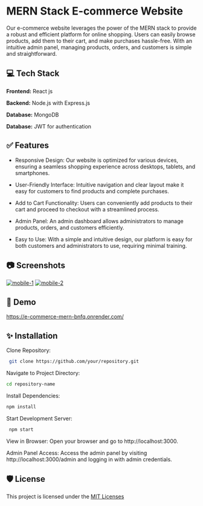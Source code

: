 
# MERN Stack E-commerce Website
Our e-commerce website leverages the power of the MERN stack to provide a robust and efficient platform for online shopping. Users can easily browse products, add them to their cart, and make purchases hassle-free. With an intuitive admin panel, managing products, orders, and customers is simple and straightforward.
## 💻 Tech Stack

**Frontend:** React js

**Backend:** Node.js with Express.js

**Database:** MongoDB

**Database:** JWT for authentication

## ✅ Features

- Responsive Design: Our website is optimized for various devices, ensuring a seamless shopping experience across desktops, tablets, and smartphones.

- User-Friendly Interface: Intuitive navigation and clear layout make it easy for customers to find products and complete purchases.

- Add to Cart Functionality: Users can conveniently add products to their cart and proceed to checkout with a streamlined process.

- Admin Panel: An admin dashboard allows administrators to manage products, orders, and customers efficiently.

- Easy to Use: With a simple and intuitive design, our platform is easy for both customers and administrators to use, requiring minimal training.



## 📷 Screenshots

<a href="https://imgbb.com/"><img src="https://i.ibb.co/FmSDxBq/mobile-1.png" alt="mobile-1" border="0"></a>
<a href="https://imgbb.com/"><img src="https://i.ibb.co/tZ95DZt/mobile-2.png" alt="mobile-2" border="0"></a>

## 🚀 Demo


https://e-commerce-mern-bnfq.onrender.com/

## ✨ Installation

Clone Repository:

```bash
 git clone https://github.com/your/repository.git
```

Navigate to Project Directory:
 ```bash   
 cd repository-name

 ```

Install Dependencies:
 ```bash   
 npm install

 ```

Start Development Server:
```bash   
 npm start


 ```
View in Browser:
Open your browser and go to http://localhost:3000.

Admin Panel Access:
Access the admin panel by visiting http://localhost:3000/admin and logging in with admin credentials.

## 🛡️ License

This project is licensed under the [MIT  Licenses](https://choosealicense.com/licenses/mit/)

